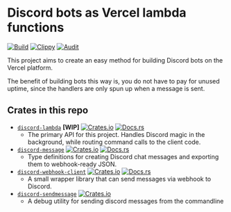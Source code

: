 # Discord bots as Vercel lambda functions

[![Build](https://github.com/Ewpratten/discord-lambda/actions/workflows/build.yml/badge.svg)](https://github.com/Ewpratten/discord-lambda/actions/workflows/build.yml)
[![Clippy](https://github.com/Ewpratten/discord-lambda/actions/workflows/clippy.yml/badge.svg)](https://github.com/Ewpratten/discord-lambda/actions/workflows/clippy.yml)
[![Audit](https://github.com/Ewpratten/discord-lambda/actions/workflows/audit.yml/badge.svg)](https://github.com/Ewpratten/discord-lambda/actions/workflows/audit.yml)

This project aims to create an easy method for building Discord bots on the Vercel platform.

The benefit of building bots this way is, you do not have to pay for unused uptime, since the handlers are only spun up when a message is sent.

## Crates in this repo

 - [`discord-lambda`](./discord-lambda) **[WIP]** [![Crates.io](https://img.shields.io/crates/v/discord-lambda)](https://crates.io/crates/discord-lambda) [![Docs.rs](https://docs.rs/discord-lambda/badge.svg)](https://docs.rs/discord-lambda) 
   - The primary API for this project. Handles Discord magic in the background, while routing command calls to the client code.
 - [`discord-message`](./discord-lambda) [![Crates.io](https://img.shields.io/crates/v/discord-message)](https://crates.io/crates/discord-message) [![Docs.rs](https://docs.rs/discord-message/badge.svg)](https://docs.rs/discord-message) 
   - Type definitions for creating Discord chat messages and exporting them to webhook-ready JSON.
 - [`discord-webhook-client`](./discord-lambda) [![Crates.io](https://img.shields.io/crates/v/discord-webhook-client)](https://crates.io/crates/discord-webhook-client) [![Docs.rs](https://docs.rs/discord-webhook-client/badge.svg)](https://docs.rs/discord-webhook-client) 
   - A small wrapper library that can send messages via webhook to Discord.
 - [`discord-sendmessage`](./discord-lambda) [![Crates.io](https://img.shields.io/crates/v/discord-sendmessage)](https://crates.io/crates/discord-sendmessage)
   - A debug utility for sending discord messages from the commandline